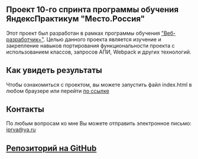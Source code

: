 Проект 10-го спринта программы обучения ЯндексПрактикум "Место.Россия"
-

Этот проект был разработан в рамках программы обучения ["Веб-разработчик+"](https://praktikum.yandex.ru/promo/long-courses/web).
Целью данного проекта является изучение и закрепление навыков портирования функциональности проекта с использованием классов, запросов АПИ, Webpack и других технологий.

Как увидеть результаты
-
Чтобы ознакомиться с проектом, вы можете запустить файл index.html в любом браузере или перейти [по ссылке](https://viktor-ryabov.github.io/mesto/)

Контакты
-
По любым вопросам ко мне Вы можете отправить электронное письмо: iprva@ya.ru

[Репозиторий на GitHub](https://github.com/Viktor-Ryabov/mesto.git)
-
